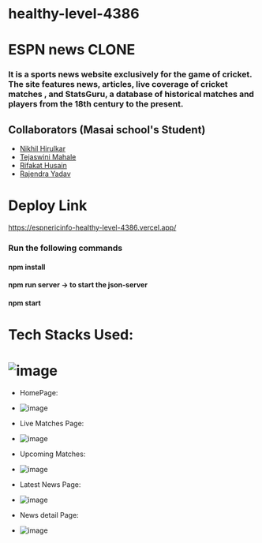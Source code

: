 # healthy-level-4386

# ESPN news CLONE


<h3> It is a sports news website exclusively for the game of cricket. The site features news, articles, live coverage of cricket matches , and StatsGuru, a database of historical matches and players from the 18th century to the present. </h3>

## Collaborators (Masai school's Student)
 - [Nikhil Hirulkar](https://github.com/nikhilhir)
 - [Tejaswini Mahale](https://github.com/TejaswiniMahale)
 - [Rifakat Husain](https://github.com/Rifakat7)
- [Rajendra Yadav](https://github.com/R-Yaduvanshi)

# Deploy Link
https://espnericinfo-healthy-level-4386.vercel.app/



<h3>Run the following commands</h3>
<h4>npm install</h4>
<h4>npm run server -> to start the json-server</h4>
<h4>npm start</h4>






# Tech Stacks Used:
# ![image](https://user-images.githubusercontent.com/97446828/171631572-e1f0f81e-b026-47bf-a338-41c602dec12f.png)


* HomePage:
* ![image](https://user-images.githubusercontent.com/97525857/187069582-fbf759dd-dff3-4446-bc5b-a3ecc03c3e89.png)


* Live Matches Page: 
* ![image](https://user-images.githubusercontent.com/97525857/187070237-90c5cc3e-e01e-44a8-82de-1ac30edd1607.png)


 
* Upcoming Matches:
* ![image](https://user-images.githubusercontent.com/97525857/187070315-99086aa2-3dee-4d1f-b0c5-8ee8ea5a61bf.png)



* Latest News Page:
* ![image](https://user-images.githubusercontent.com/97525857/187070397-1149d242-26fb-43bf-a982-c8e6b47a82b6.png)


* News detail Page:
* ![image](https://user-images.githubusercontent.com/97525857/187070445-3c8d47e2-4ab1-439a-9bca-b41be88b80bf.png)

